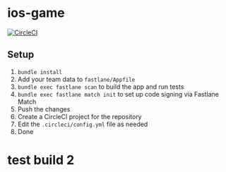 # ios-game

[![CircleCI](https://circleci.com/gh/CircleCI-Public/circleci-demo-ios/tree/master.svg?style=svg)](https://circleci.com/gh/CircleCI-Public/circleci-demo-ios/tree/master)

## Setup

1. `bundle install`
1. Add your team data to `fastlane/Appfile`
1. `bundle exec fastlane scan` to build the app and run tests
1. `bundle exec fastlane match init` to set up code signing via Fastlane
   Match
1. Push the changes
1. Create a CircleCI project for the repository
1. Edit the `.circleci/config.yml` file as needed
1. Done


# test build 2
